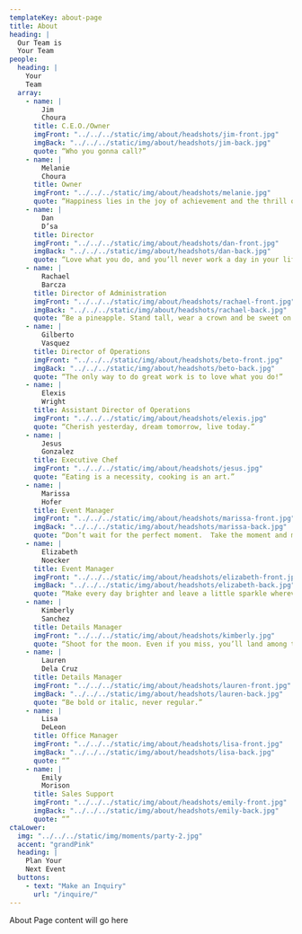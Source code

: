 ```yaml
---
templateKey: about-page
title: About
heading: |
  Our Team is
  Your Team
people:
  heading: |
    Your
    Team
  array:
    - name: |
        Jim
        Choura
      title: C.E.O./Owner
      imgFront: "../../../static/img/about/headshots/jim-front.jpg"
      imgBack: "../../../static/img/about/headshots/jim-back.jpg"
      quote: “Who you gonna call?”
    - name: |
        Melanie
        Choura
      title: Owner
      imgFront: "../../../static/img/about/headshots/melanie.jpg"
      quote: “Happiness lies in the joy of achievement and the thrill of creative effort.”
    - name: |
        Dan
        D’sa
      title: Director
      imgFront: "../../../static/img/about/headshots/dan-front.jpg"
      imgBack: "../../../static/img/about/headshots/dan-back.jpg"
      quote: “Love what you do, and you’ll never work a day in your life.”
    - name: |
        Rachael
        Barcza
      title: Director of Administration
      imgFront: "../../../static/img/about/headshots/rachael-front.jpg"
      imgBack: "../../../static/img/about/headshots/rachael-back.jpg"
      quote: “Be a pineapple. Stand tall, wear a crown and be sweet on the inside.”
    - name: |
        Gilberto
        Vasquez
      title: Director of Operations
      imgFront: "../../../static/img/about/headshots/beto-front.jpg"
      imgBack: "../../../static/img/about/headshots/beto-back.jpg"
      quote: “The only way to do great work is to love what you do!”
    - name: |
        Elexis
        Wright
      title: Assistant Director of Operations
      imgFront: "../../../static/img/about/headshots/elexis.jpg"
      quote: “Cherish yesterday, dream tomorrow, live today.”
    - name: |
        Jesus
        Gonzalez
      title: Executive Chef
      imgFront: "../../../static/img/about/headshots/jesus.jpg"
      quote: “Eating is a necessity, cooking is an art.”
    - name: |
        Marissa
        Hofer
      title: Event Manager
      imgFront: "../../../static/img/about/headshots/marissa-front.jpg"
      imgBack: "../../../static/img/about/headshots/marissa-back.jpg"
      quote: “Don’t wait for the perfect moment.  Take the moment and make it perfect.“
    - name: |
        Elizabeth
        Noecker
      title: Event Manager
      imgFront: "../../../static/img/about/headshots/elizabeth-front.jpg"
      imgBack: "../../../static/img/about/headshots/elizabeth-back.jpg"
      quote: “Make every day brighter and leave a little sparkle wherever you go.“
    - name: |
        Kimberly
        Sanchez
      title: Details Manager
      imgFront: "../../../static/img/about/headshots/kimberly.jpg"
      quote: “Shoot for the moon. Even if you miss, you’ll land among the stars.”
    - name: |
        Lauren
        Dela Cruz
      title: Details Manager
      imgFront: "../../../static/img/about/headshots/lauren-front.jpg"
      imgBack: "../../../static/img/about/headshots/lauren-back.jpg"
      quote: “Be bold or italic, never regular.”
    - name: |
        Lisa
        DeLeon
      title: Office Manager
      imgFront: "../../../static/img/about/headshots/lisa-front.jpg"
      imgBack: "../../../static/img/about/headshots/lisa-back.jpg"
      quote: “”
    - name: |
        Emily
        Morison
      title: Sales Support
      imgFront: "../../../static/img/about/headshots/emily-front.jpg"
      imgBack: "../../../static/img/about/headshots/emily-back.jpg"
      quote: “”
ctaLower:
  img: "../../../static/img/moments/party-2.jpg"
  accent: "grandPink"
  heading: |
    Plan Your
    Next Event
  buttons:
    - text: "Make an Inquiry"
      url: "/inquire/"
---
```


About Page content will go here
